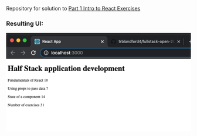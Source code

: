 Repository for solution to [Part 1 Intro to React Exercises](https://fullstackopen.com/en/part1/introduction_to_react#exercises)

### Resulting UI:

![1.1_screenshot](../assets/courseinfo.png)
